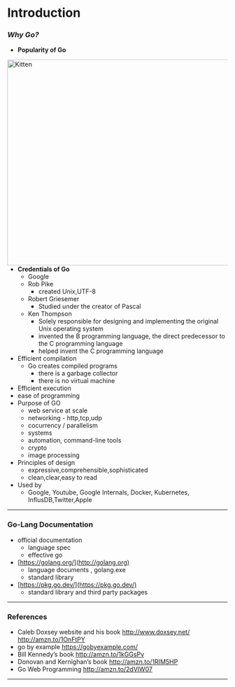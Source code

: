 # Introduction

### *Why Go?*

- **Popularity of Go**

<img src="https://merehead.com/blog/wp-content/uploads/19-4.png" alt="Kitten"
	title="Go's Ranking" width="1001px" height="470px" align="left" />

- **Credentials of Go**
    - Google
    - Rob Pike
        - created Unix,UTF-8
    - Robert Griesemer
        - Studied under the creator of Pascal
    - Ken Thompson
        - Solely responsible for designing and implementing the original Unix operating system
        - invented the B programming language, the direct predecessor to the C programming language
        - helped invent the C programming language
- Efficient compilation
    - Go creates compiled programs
        - there is a garbage collector
        - there is no virtual machine
- Efficient execution
- ease of programming
- Purpose of GO
    - web service at scale
    - networking - http,tcp,udp
    - cocurrency / parallelism
    - systems
    - automation, command-line tools
    - crypto
    - image processing
- Principles of design
    - expressive,comprehensible,sophisticated
    - clean,clear,easy to read
- Used by
    - Google, Youtube, Google Internals, Docker, Kubernetes, InflusDB,Twitter,Apple

---

### Go-Lang Documentation

- official documentation
    - language spec
    - effective go
- [https://golang.org/](http://golang.org)
    - language documents , golang.exe
    - standard library
- [https://pkg.go.dev/](https://pkg.go.dev/)
    - standard library and third party packages

---

### References

- Caleb Doxsey website and his book
http://www.doxsey.net/
http://amzn.to/1OnFtPY
- go by example
https://gobyexample.com/
- Bill Kennedy’s book
http://amzn.to/1kGGsPv
- Donovan and Kernighan’s book
http://amzn.to/1RIM5HP
- Go Web Programming
http://amzn.to/2dVlW07

---
